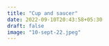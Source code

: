 ```yaml
---
title: "Cup and saucer"
date: 2022-09-10T20:43:58+05:30
draft: false
image: "10-sept-22.jpeg"
---
```

